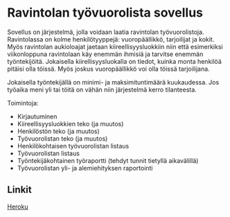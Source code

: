 # Ravintolan työvuorolista sovellus

Sovellus on järjestelmä, jolla voidaan laatia ravintolan työvuorolistoja. Ravintolassa on kolme henkilötyyppejä: vuoropäällikkö, tarjoilijat ja kokit. Myös ravintolan aukioloajat jaetaan kiireellisyysluokkiin niin että esimerkiksi viikonloppuna ravintolaan käy enemmän ihmisiä ja tarvitse enemmän työntekijöitä. Jokaisella kiirellisyysluokalla on tiedot, kuinka monta henkilöä pitäisi olla töissä. Myös joskus vuoropäällikkö voi olla töissä tarjoilijana. 

Jokaisella työntekijällä on minimi- ja maksimituntimäärä kuukaudessa. Jos työaika meni yli tai töitä on vähän niin järjestelmä kerro tilanteesta.

Toimintoja:

- Kirjautuminen
- Kiireellisyysluokkien teko (ja muutos)
- Henkilöstön teko (ja muutos)
- Työvuorolistan teko (ja muutos)
- Henkilökohtaisen työvuorolistan listaus
- Työvuorolistan listaus
- Työntekijäkohtainen työraportti (tehdyt tunnit tietyllä aikavälillä)
- Työvuorolistan yli- ja alemiehityksen raportointi

## Linkit

[Heroku]( http://rav-tyovuorolista-ts.herokuapp.com )
